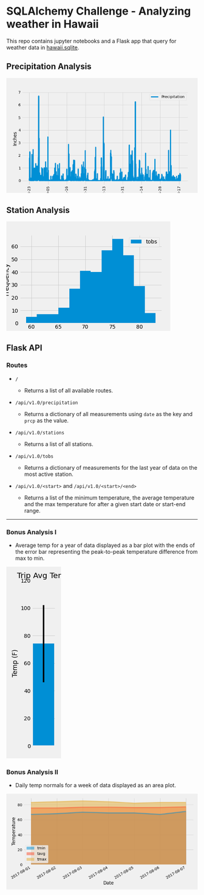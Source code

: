 # SQLAlchemy Challenge - Analyzing weather in Hawaii

This repo contains jupyter notebooks and a Flask app that query for weather data in [hawaii.sqlite](Resources/hawaii.sqlite). 


## Precipitation Analysis 

![precipitation-graph](Images/precip.png)

## Station Analysis

![temperaure-graph](Images/temp.png)


## Flask API


### Routes

* `/`
    * Returns a list of all available routes.

* `/api/v1.0/precipitation`
    * Returns a dictionary of all measurements using `date` as the key and `prcp` as the value.

* `/api/v1.0/stations`
    * Returns a list of all stations.

* `/api/v1.0/tobs`
    * Returns a dictionary of measurements for the last year of data on the most active station.

* `/api/v1.0/<start>` and `/api/v1.0/<start>/<end>`
    * Returns a list of the minimum temperature, the average temperature and the max temperature for after a given start date or start-end range.

- - -

### Bonus Analysis I

* Average temp for a year of data displayed as a bar plot with the ends of the error bar representing the peak-to-peak temperature difference from max to min.

![daily normals](Images/avg_temp.png)


### Bonus Analysis II

* Daily temp normals for a week of data displayed as an area plot.

![daily normals](Images/daily_normals.png)


